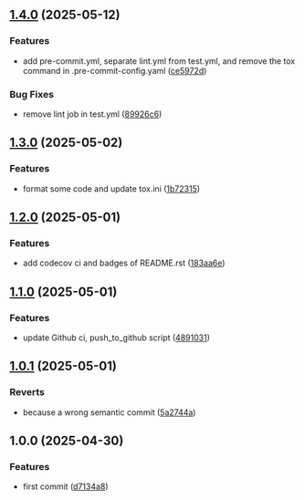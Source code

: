 ## [1.4.0](https://github.com/sleeping-in-bed/pypjt/compare/v1.3.0...v1.4.0) (2025-05-12)

### Features

* add pre-commit.yml, separate lint.yml from test.yml, and remove the tox command in .pre-commit-config.yaml ([ce5972d](https://github.com/sleeping-in-bed/pypjt/commit/ce5972d6f3400159ccdb6346be2c7838a38a1cf4))

### Bug Fixes

* remove lint job in test.yml ([89926c6](https://github.com/sleeping-in-bed/pypjt/commit/89926c68b3b1a13deb4a84e63afb319dd1095e54))

## [1.3.0](https://github.com/sleeping-in-bed/pypjt/compare/v1.2.0...v1.3.0) (2025-05-02)

### Features

* format some code and update tox.ini ([1b72315](https://github.com/sleeping-in-bed/pypjt/commit/1b72315c05e0103eade3ac68f4e2c9e36287225b))

## [1.2.0](https://github.com/sleeping-in-bed/pypjt/compare/v1.1.0...v1.2.0) (2025-05-01)

### Features

* add codecov ci and badges of README.rst ([183aa6e](https://github.com/sleeping-in-bed/pypjt/commit/183aa6ea0423ad0270258c7d4ce4f7016bc8d439))

## [1.1.0](https://github.com/sleeping-in-bed/pypjt/compare/v1.0.1...v1.1.0) (2025-05-01)

### Features

* update Github ci, push_to_github script ([4891031](https://github.com/sleeping-in-bed/pypjt/commit/48910315a3b950775ddaeb5f81530a8c4b004416))

## [1.0.1](https://github.com/sleeping-in-bed/pypjt/compare/v1.0.0...v1.0.1) (2025-05-01)

### Reverts

* because a wrong semantic commit ([5a2744a](https://github.com/sleeping-in-bed/pypjt/commit/5a2744ab6c8fd2a4f102f105501091f56e0ad158))

## 1.0.0 (2025-04-30)

### Features

* first commit ([d7134a8](https://github.com/sleeping-in-bed/pypjt/commit/d7134a8ca84084553413542e4c1af0d224368b88))
